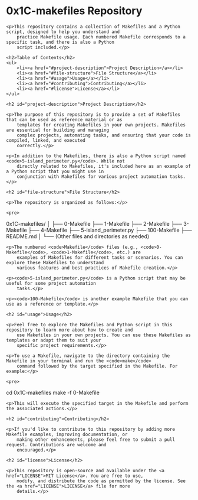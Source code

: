 <html>
    <h1>0x1C-makefiles Repository</h1>

    <p>This repository contains a collection of Makefiles and a Python script, designed to help you understand and
        practice Makefile usage. Each numbered Makefile corresponds to a specific task, and there is also a Python
        script included.</p>

    <h2>Table of Contents</h2>
    <ul>
        <li><a href="#project-description">Project Description</a></li>
        <li><a href="#file-structure">File Structure</a></li>
        <li><a href="#usage">Usage</a></li>
        <li><a href="#contributing">Contributing</a></li>
        <li><a href="#license">License</a></li>
    </ul>

    <h2 id="project-description">Project Description</h2>

    <p>The purpose of this repository is to provide a set of Makefiles that can be used as reference material or as
        templates for creating Makefiles in your own projects. Makefiles are essential for building and managing
        complex projects, automating tasks, and ensuring that your code is compiled, linked, and executed
        correctly.</p>

    <p>In addition to the Makefiles, there is also a Python script named <code>5-island_perimeter.py</code>. While not
        directly related to Makefiles, it's included here as an example of a Python script that you might use in
        conjunction with Makefiles for various project automation tasks.</p>

    <h2 id="file-structure">File Structure</h2>

    <p>The repository is organized as follows:</p>

    <pre>
0x1C-makefiles/
│
├── 0-Makefile
├── 1-Makefile
├── 2-Makefile
├── 3-Makefile
├── 4-Makefile
├── 5-island_perimeter.py
├── 100-Makefile
├── README.md
│
└── (Other files and directories as needed)
    </pre>

    <p>The numbered <code>Makefile</code> files (e.g., <code>0-Makefile</code>, <code>1-Makefile</code>, etc.) are
        examples of Makefiles for different tasks or scenarios. You can explore these Makefiles to understand
        various features and best practices of Makefile creation.</p>

    <p><code>5-island_perimeter.py</code> is a Python script that may be useful for some project automation
        tasks.</p>

    <p><code>100-Makefile</code> is another example Makefile that you can use as a reference or template.</p>

    <h2 id="usage">Usage</h2>

    <p>Feel free to explore the Makefiles and Python script in this repository to learn more about how to create and
        use Makefiles in your own projects. You can use these Makefiles as templates or adapt them to suit your
        specific project requirements.</p>

    <p>To use a Makefile, navigate to the directory containing the Makefile in your terminal and run the <code>make</code>
        command followed by the target specified in the Makefile. For example:</p>

    <pre>
cd 0x1C-makefiles
make -f 0-Makefile
    </pre>

    <p>This will execute the specified target in the Makefile and perform the associated actions.</p>

    <h2 id="contributing">Contributing</h2>

    <p>If you'd like to contribute to this repository by adding more Makefile examples, improving documentation, or
        making other enhancements, please feel free to submit a pull request. Contributions are welcome and
        encouraged.</p>

    <h2 id="license">License</h2>

    <p>This repository is open-source and available under the <a href="LICENSE">MIT License</a>. You are free to use,
        modify, and distribute the code as permitted by the license. See the <a href="LICENSE">LICENSE</a> file for more
        details.</p>

</body>
</html>

